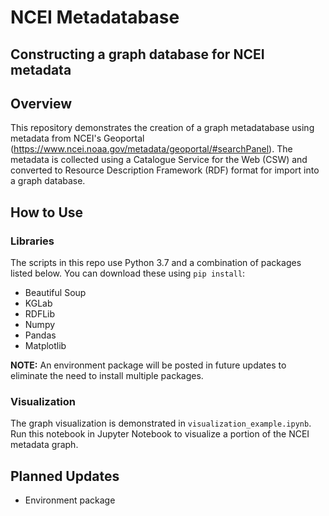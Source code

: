 # NCEI Metadatabase
## Constructing a graph database for NCEI metadata

## Overview 

This repository demonstrates the creation of a graph metadatabase using metadata from NCEI's Geoportal (https://www.ncei.noaa.gov/metadata/geoportal/#searchPanel). 
The metadata is collected using a Catalogue Service for the Web (CSW) and converted to Resource Description Framework (RDF) format for import into a graph database.

## How to Use 

### Libraries 

The scripts in this repo use Python 3.7 and a combination of packages listed below. You can download these using `pip install`:
- Beautiful Soup
- KGLab
- RDFLib
- Numpy
- Pandas
- Matplotlib

**NOTE:** An environment package will be posted in future updates to eliminate the need to install multiple packages.

### Visualization 
The graph visualization is demonstrated in `visualization_example.ipynb`. Run this notebook in Jupyter Notebook to visualize a portion of the NCEI metadata graph.

## Planned Updates
- Environment package
